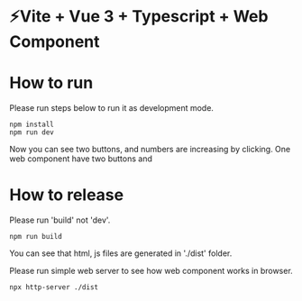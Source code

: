 # ⚡Vite + Vue 3 + Typescript + Web Component

# How to run

Please run steps below to run it as development mode.
`````
npm install
npm run dev
`````

Now you can see two buttons, and numbers are increasing by clicking.
One web component have two buttons and

# How to release

Please run 'build' not 'dev'.
`````
npm run build
`````

You can see that html, js files are generated in './dist' folder.

Please run simple web server to see how web component works in browser.
`````
npx http-server ./dist
`````
